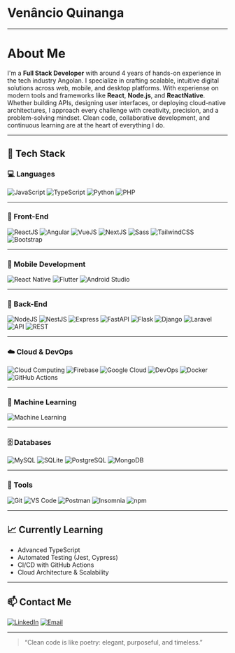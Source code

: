 # Venâncio Quinanga

---

# About Me

I'm a **Full Stack Developer** with around 4 years of hands-on experience in the tech industry Angolan. I specialize in crafting scalable, intuitive digital solutions across web, mobile, and desktop platforms. With experiense on modern tools and frameworks like **React**, **Node.js**, and **ReactNative**.
Whether building APIs, designing user interfaces, or deploying cloud-native architectures, I approach every challenge with creativity, precision, and a problem-solving mindset.
Clean code, collaborative development, and continuous learning are at the heart of everything I do.

---

## 🚀 Tech Stack

### 💻 Languages  
![JavaScript](https://img.shields.io/badge/-JavaScript-F7DF1E?logo=javascript&logoColor=black)
![TypeScript](https://img.shields.io/badge/-TypeScript-3178C6?logo=typescript&logoColor=white)
![Python](https://img.shields.io/badge/-Python-3776AB?logo=python&logoColor=white)
![PHP](https://img.shields.io/badge/-PHP-777BB4?logo=php&logoColor=white)

---

### 🎨 Front-End  
![ReactJS](https://img.shields.io/badge/-ReactJS-61DAFB?logo=react&logoColor=black)
![Angular](https://img.shields.io/badge/-Angular-DD0031?logo=angular&logoColor=white)
![VueJS](https://img.shields.io/badge/-VueJS-4FC08D?logo=vue.js&logoColor=white)
![NextJS](https://img.shields.io/badge/-Next.js-000000?logo=next.js&logoColor=white)
![Sass](https://img.shields.io/badge/-Sass-CC6699?logo=sass&logoColor=white)
![TailwindCSS](https://img.shields.io/badge/-TailwindCSS-38B2AC?logo=tailwind-css&logoColor=white)
![Bootstrap](https://img.shields.io/badge/-Bootstrap-7952B3?logo=bootstrap&logoColor=white)

---

### 📱 Mobile Development  
![React Native](https://img.shields.io/badge/-React%20Native-61DAFB?logo=react&logoColor=black)
![Flutter](https://img.shields.io/badge/-Flutter-02569B?logo=flutter&logoColor=white)
![Android Studio](https://img.shields.io/badge/-Android%20Studio-3DDC84?logo=android-studio&logoColor=white)

---

### 🔧 Back-End
![NodeJS](https://img.shields.io/badge/-Node.js-339933?logo=node.js&logoColor=white)
![NestJS](https://img.shields.io/badge/-NestJS-E0234E?logo=nestjs&logoColor=white)
![Express](https://img.shields.io/badge/-Express-000000?logo=express&logoColor=white)
![FastAPI](https://img.shields.io/badge/-FastAPI-009688?logo=fastapi&logoColor=white)
![Flask](https://img.shields.io/badge/-Flask-000000?logo=flask&logoColor=white)
![Django](https://img.shields.io/badge/-Django-092E20?logo=django&logoColor=white)
![Laravel](https://img.shields.io/badge/-Laravel-FF2D20?logo=laravel&logoColor=white)
![API](https://img.shields.io/badge/-API-FFB300?logo=api&logoColor=black)
![REST](https://img.shields.io/badge/-REST-0066CC?logo=protocols&logoColor=blue)

---

### ☁️ Cloud & DevOps  
![Cloud Computing](https://img.shields.io/badge/-Cloud%20Computing-4285F4?logo=google-cloud&logoColor=white)
![Firebase](https://img.shields.io/badge/-Firebase-FFCA28?logo=firebase&logoColor=black)
![Google Cloud](https://img.shields.io/badge/-Google%20Cloud-4285F4?logo=google-cloud&logoColor=white)
![DevOps](https://img.shields.io/badge/-DevOps-FF9900?logo=amazon-aws&logoColor=white)
![Docker](https://img.shields.io/badge/-Docker-2496ED?logo=docker&logoColor=white)
![GitHub Actions](https://img.shields.io/badge/-GitHub%20Actions-2088FF?logo=github-actions&logoColor=white)

---

### 🤖 Machine Learning  
![Machine Learning](https://img.shields.io/badge/-Machine%20Learning-FF6F00?logo=tensorflow&logoColor=white)

---

### 🗄️ Databases  
![MySQL](https://img.shields.io/badge/-MySQL-4479A1?logo=mysql&logoColor=white)
![SQLite](https://img.shields.io/badge/-SQLite-003B57?logo=sqlite&logoColor=white)
![PostgreSQL](https://img.shields.io/badge/-PostgreSQL-336791?logo=postgresql&logoColor=white)
![MongoDB](https://img.shields.io/badge/-MongoDB-47A248?logo=mongodb&logoColor=white)

---

### 🧰 Tools  
![Git](https://img.shields.io/badge/-Git-F05032?logo=git&logoColor=white)
![VS Code](https://img.shields.io/badge/-VS%20Code-007ACC?logo=visual-studio-code&logoColor=white)
![Postman](https://img.shields.io/badge/-Postman-FF6C37?logo=postman&logoColor=white)
![Insomnia](https://img.shields.io/badge/-Insomnia-5849BE?logo=insomnia&logoColor=white)
![npm](https://img.shields.io/badge/-npm-CB3837?logo=npm&logoColor=red)

---

## 📈 Currently Learning  
- Advanced TypeScript  
- Automated Testing (Jest, Cypress)  
- CI/CD with GitHub Actions  
- Cloud Architecture & Scalability  

---

## 📫 Contact Me  
[![LinkedIn](https://img.shields.io/badge/-LinkedIn-0A66C2?logo=linkedin&logoColor=white)](https://www.linkedin.com/in/ven%C3%A2ncio-quinanga-37a827319/)
[![Email](https://img.shields.io/badge/-Email-D14836?logo=gmail&logoColor=white)](mailto:venancioquinanga@gmail.com)

---

> “Clean code is like poetry: elegant, purposeful, and timeless.”
